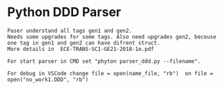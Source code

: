 # Python DDD Parser
	Paser understand all tags gen1 and gen2. 
	Needs some upgrades for some tags. Also need upgrades gen2, becouse one tag in gen1 and gen2 can have difrent struct.
	More details in  ECE-TRANS-SC1-GE21-2018-1e.pdf
	
	For start parser in CMD set "phyton parser_ddd.py --filename".
	
	For debug in VSCode change file = open(name_file, "rb")  on file = open("no_work1.DDD", "rb")

